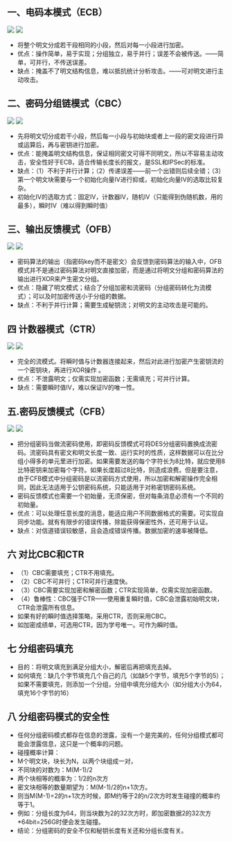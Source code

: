 ## 一、电码本模式（ECB） ##

![](ecb/Ecb_encryption.png)
![](ecb/Ecb_decryption.png)

- 将整个明文分成若干段相同的小段，然后对每一小段进行加密。
- 优点：操作简单，易于实现；分组独立，易于并行；误差不会被传送。——简单，可并行，不传送误差。
- 缺点：掩盖不了明文结构信息，难以抵抗统计分析攻击。——可对明文进行主动攻击。

## 二、密码分组链模式（CBC） ##

![](cbc/Cbc_encryption.png)
![](cbc/Cbc_decryption.png)

- 先将明文切分成若干小段，然后每一小段与初始块或者上一段的密文段进行异或运算后，再与密钥进行加密。
- 优点：能掩盖明文结构信息，保证相同密文可得不同明文，所以不容易主动攻击，安全性好于ECB，适合传输长度长的报文，是SSL和IPSec的标准。
- 缺点：（1）不利于并行计算；（2）传递误差——前一个出错则后续全错；（3）第一个明文块需要与一个初始化向量IV进行抑或，初始化向量IV的选取比较复杂。
- 初始化IV的选取方式：固定IV，计数器IV，随机IV（只能得到伪随机数，用的最多），瞬时IV（难以得到瞬时值）

## 三、输出反馈模式（OFB） ##

![](ofb/Ofb_encryption.png)
![](ofb/Ofb_decryption.png)

- 密码算法的输出（指密码key而不是密文）会反馈到密码算法的输入中，OFB模式并不是通过密码算法对明文直接加密，而是通过将明文分组和密码算法的输出进行XOR来产生密文分组。
- 优点：隐藏了明文模式；结合了分组加密和流密码（分组密码转化为流模式）；可以及时加密传送小于分组的数据。
- 缺点：不利于并行计算；需要生成秘钥流；对明文的主动攻击是可能的。

## 四 计数器模式（CTR） ##

![](ctr/Ctr_encryption.png)
![](ctr/Ctr_decryption.png)

- 完全的流模式。将瞬时值与计数器连接起来，然后对此进行加密产生密钥流的一个密钥块，再进行XOR操作 。
- 优点：不泄露明文；仅需实现加密函数；无需填充；可并行计算。
- 缺点：需要瞬时值IV，难以保证IV的唯一性。

## 五.密码反馈模式（CFB） ##

![](cfb/Cfb_encryption.png)
![](cfb/Cfb_decryption.png)

- 把分组密码当做流密码使用，即密码反馈模式可将DES分组密码置换成流密码。流密码具有密文和明文长度一致、运行实时的性质，这样数据可以在比分组小得多的单元里进行加密。如果需要发送的每个字符长为8比特，就应使用8比特密钥来加密每个字符。如果长度超过8比特，则造成浪费。但是要注意，由于CFB模式中分组密码是以流密码方式使用，所以加密和解密操作完全相同，因此无法适用于公钥密码系统，只能适用于对称密钥密码系统。
- 密码反馈模式也需要一个初始量，无须保密，但对每条消息必须有一个不同的初始量。
- 优点：可以处理任意长度的消息，能适应用户不同数据格式的需要。可实现自同步功能。就有有限步的错误传播，除能获得保密性外，还可用于认证。
- 缺点：对信道错误较敏感，且会造成错误传播。数据加密的速率被降低。

## 六 对比CBC和CTR ##
- （1）CBC需要填充；CTR不用填充。
- （2）CBC不可并行；CTR可并行速度快。
- （3）CBC需要实现加密和解密函数；CTR实现简单，仅需实现加密函数。
- （4）鲁棒性：CBC强于CTR——使用重复瞬时值，CBC会泄露初始明文块，CTR会泄露所有信息。
- 如果有好的瞬时值选择策略，采用CTR，否则采用CBC。
- 如加密成绩单，可选用CTR，因为学号唯一。可作为瞬时值。

## 七 分组密码填充 ##

- 目的：将明文填充到满足分组大小，解密后再把填充去掉。
- 如何填充：缺几个字节填充几个自己的几（如缺5个字节，填充5个字节的5）；如果不需要填充，则添加一个分组，分组中填充分组大小（如分组大小为64，填充16个字节的16）

## 八 分组密码模式的安全性 ##

- 任何分组密码模式都存在信息的泄露，没有一个是完美的，任何分组模式都可能会泄露信息，这只是一个概率的问题。
- 碰撞概率计算：
- M个明文块，块长为N，以两个块组成一对，
- 不同块的对数为：M(M-1)/2
- 两个块相等的概率为：1/2的n次方
- 密文块相等的数量期望为：M(M-1)/2的n+1次方。
- 则当M(M-1)=2的n+1次方时候，即M约等于2的n/2次方时发生碰撞的概率约等于1。
- 例如：分组长度为64，则当块数为2的32次方时，即加密数据2的32次方*64bit=256G时便会发生碰撞。
- 结论：分组密码的安全不仅和秘钥长度有关还和分组长度有关。
